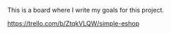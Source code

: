 This is a board where I write my goals for this project.

https://trello.com/b/ZtqkVLQW/simple-eshop
